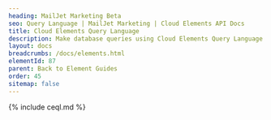 ```yaml
---
heading: MailJet Marketing Beta
seo: Query Language | MailJet Marketing | Cloud Elements API Docs
title: Cloud Elements Query Language
description: Make database queries using Cloud Elements Query Language.
layout: docs
breadcrumbs: /docs/elements.html
elementId: 87
parent: Back to Element Guides
order: 45
sitemap: false
---
```


{% include ceql.md %}
